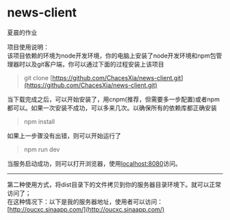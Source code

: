 # news-client
夏晨的作业

项目使用说明：  
该项目依赖的环境为node开发环境，你的电脑上安装了node开发环境和npm包管理器时以及git客户端，你可以通过下面的过程安装上该项目  
> git clone [https://github.com/ChacesXia/news-client.git](https://github.com/ChacesXia/news-client.git)  

当下载完成之后，可以开始安装了，用cnpm(推荐，但需要多一步配置)或者npm都可以。如果一次安装不成功，可以多来几次。以确保所有的依赖库都正确安装
> npm install  

如果上一步骤没有出错，则可以开始运行了
> npm run dev

当服务启动成功，则可以打开浏览器，使用[localhost:8080](localhost:8080)访问。


----------
第二种使用方式，将dist目录下的文件拷贝到你的服务器目录环境下。就可以正常访问了；  
在这种情况下：以下是我的服务器地址，使用者可以访问：[http://oucxc.sinaapp.com/](http://oucxc.sinaapp.com/)